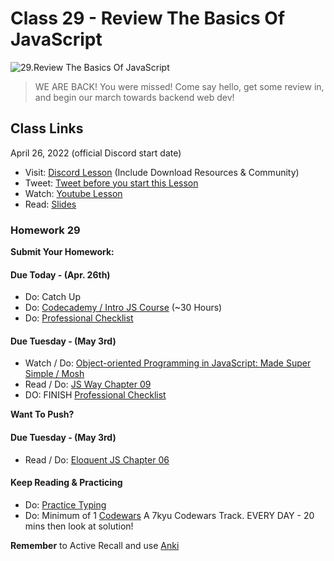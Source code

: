 # Class 29 - Review The Basics Of JavaScript

![29.Review The Basics Of JavaScript](https://cdn.hashnode.com/res/hashnode/image/upload/v1676663532002/iMomAMBiC.png?auto=compress)

> WE ARE BACK! You were missed! Come say hello, get some review in, and begin our march towards backend web dev!

## Class Links

April 26, 2022 (official Discord start date)

- Visit: [Discord Lesson](https://discord.com/channels/735923219315425401/738891289071714388/968625532570832936) (Include Download Resources & Community)
- Tweet: [Tweet before you start this Lesson](https://twitter.com/leonnoel/status/1519066364501061632)
- Watch: [Youtube Lesson](https://youtu.be/EOjUT746oLs)
- Read: [Slides](https://slides.com/leonnoel/100devs2-javascript-review-back-from-break)

### Homework 29

**Submit Your Homework:**

#### Due Today - (Apr. 26th)

- Do: Catch Up
- Do: [Codecademy / Intro JS Course](https://www.codecademy.com/learn/introduction-to-javascript) (~30 Hours)
- Do: [Professional Checklist](https://docs.google.com/document/d/1L2vTX3qvLhoGHeG5cVD2ljCfRGr1uJ_Gf-hNZj9KzTg)

#### Due Tuesday - (May 3rd)

- Watch / Do: [Object-oriented Programming in JavaScript: Made Super Simple / Mosh](https://youtu.be/PFmuCDHHpwk)
- Read / Do: [JS Way Chapter 09](https://github.com/thejsway/thejsway/blob/master/manuscript/chapter09.md)
- DO: FINISH [Professional Checklist](https://docs.google.com/document/d/1L2vTX3qvLhoGHeG5cVD2ljCfRGr1uJ_Gf-hNZj9KzTg)

**Want To Push?**

#### Due Tuesday - (May 3rd)

- Read / Do: [Eloquent JS Chapter 06](https://eloquentjavascript.net/06_object.html)

#### Keep Reading & Practicing

- Do: [Practice Typing](https://www.keybr.com/)
- Do: Minimum of 1 [Codewars](https://codewars.com/) A 7kyu Codewars Track. EVERY DAY - 20 mins then look at solution!

**Remember** to Active Recall and use [Anki](https://apps.ankiweb.net/)

